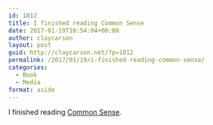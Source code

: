 ```yaml
---
id: 1012
title: I finished reading Common Sense
date: 2017-01-19T10:54:04+00:00
author: claycarson
layout: post
guid: http://claycarson.net/?p=1012
permalink: /2017/01/19/i-finished-reading-common-sense/
categories:
  - Book
  - Media
format: aside
---
```

I finished reading [Common Sense](http://amazon.com/exec/obidos/ASIN/B01NBMEBEP/claycarson0c-20).<!--more-->